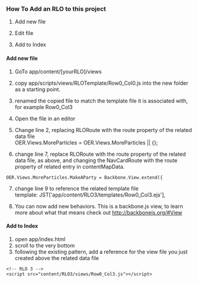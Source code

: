 ### How To Add an RLO to this project
1. Add new file

2. Edit file

3. Add to Index

#### Add new file
1. GoTo app/content/[yourRLO]/views
2. copy app/scripts/views/RLOTemplate/Row0_Col0.js into the new folder as a starting point.
3. renamed the copied file to match the template file it is associated with, for example Row0_Col3
4. Open the file in an editor

5. Change line 2, replacing RLORoute with the route property of the related data file  
OER.Views.MoreParticles = OER.Views.MoreParticles || {};

6. change line 7, replace RLORoute with the route property of the related data file, as above,
and changing the NavCardRoute with the route property of related entry in contentMapData.  
```
OER.Views.MoreParticles.MakeAParty = Backbone.View.extend({
```

7. change line 9 to reference the related template file  
template: JST['app/content/RLO3/templates/Row0_Col3.ejs'],

8. You can now add new behaviors.  This is a backbone.js view, to learn more about
what that means check out http://backbonejs.org/#View

#### Add to Index
1. open app/index.html
2. scroll to the very bottom
3. following the existing pattern, add a reference for the view file you just created
above the related data file
```
<!-- RLO 3 -->  
<script src="content/RLO3/views/Row0_Col3.js"></script>
```